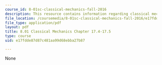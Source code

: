 ```yaml
---
course_id: 8-01sc-classical-mechanics-fall-2016
description: This resource contains information regarding classical mechanics.
file_location: /coursemedia/8-01sc-classical-mechanics-fall-2016/e17fdde87d87c481aa99d68ebba27b87_MIT8_01F16_chapter17.4_17.5.pdf
file_type: application/pdf
layout: pdf
title: 8.01 Classical Mechanics Chapter 17.4-17.5
type: course
uid: e17fdde87d87c481aa99d68ebba27b87

---
```

None